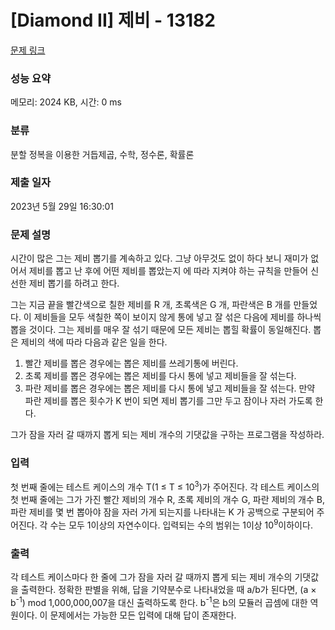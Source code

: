 # [Diamond II] 제비 - 13182 

[문제 링크](https://www.acmicpc.net/problem/13182) 

### 성능 요약

메모리: 2024 KB, 시간: 0 ms

### 분류

분할 정복을 이용한 거듭제곱, 수학, 정수론, 확률론

### 제출 일자

2023년 5월 29일 16:30:01

### 문제 설명

<p>시간이 많은 그는 제비 뽑기를 계속하고 있다. 그냥 아무것도 없이 하다 보니 재미가 없어서 제비를 뽑고 난 후에 어떤 제비를 뽑았는지 에 따라 지켜야 하는 규칙을 만들어 신선한 제비 뽑기를 하려고 한다.</p>

<p>그는 지금 끝을 빨간색으로 칠한 제비를 R 개, 초록색은 G 개, 파란색은 B 개를 만들었다. 이 제비들을 모두 색칠한 쪽이 보이지 않게 통에 넣고 잘 섞은 다음에 제비를 하나씩 뽑을 것이다. 그는 제비를 매우 잘 섞기 때문에 모든 제비는 뽑힐 확률이 동일해진다. 뽑은 제비의 색에 따라 다음과 같은 일을 한다.</p>

<ol>
	<li>빨간 제비를 뽑은 경우에는 뽑은 제비를 쓰레기통에 버린다.</li>
	<li>초록 제비를 뽑은 경우에는 뽑은 제비를 다시 통에 넣고 제비들을 잘 섞는다.</li>
	<li>파란 제비를 뽑은 경우에는 뽑은 제비를 다시 통에 넣고 제비들을 잘 섞는다. 만약 파란 제비를 뽑은 횟수가 K 번이 되면 제비 뽑기를 그만 두고 잠이나 자러 가도록 한다.</li>
</ol>

<p>그가 잠을 자러 갈 때까지 뽑게 되는 제비 개수의 기댓값을 구하는 프로그램을 작성하라.</p>

### 입력 

 <p>첫 번째 줄에는 테스트 케이스의 개수 T(1 ≤ T ≤ 10<sup>3</sup>)가 주어진다. 각 테스트 케이스의 첫 번째 줄에는 그가 가진 빨간 제비의 개수 R, 초록 제비의 개수 G, 파란 제비의 개수 B, 파란 제비를 몇 번 뽑아야 잠을 자러 가게 되는지를 나타내는 K 가 공백으로 구분되어 주어진다. 각 수는 모두 1이상의 자연수이다. 입력되는 수의 범위는 1이상 10<sup>9</sup>이하이다.</p>

### 출력 

 <p>각 테스트 케이스마다 한 줄에 그가 잠을 자러 갈 때까지 뽑게 되는 제비 개수의 기댓값을 출력한다. 정확한 판별을 위해, 답을 기약분수로 나타내었을 때 a/b가 된다면, (a × b<sup>-1</sup>) mod 1,000,000,007을 대신 출력하도록 한다. b<sup>-1</sup>은 b의 모듈러 곱셈에 대한 역원이다. 이 문제에서는 가능한 모든 입력에 대해 답이 존재한다.</p>


